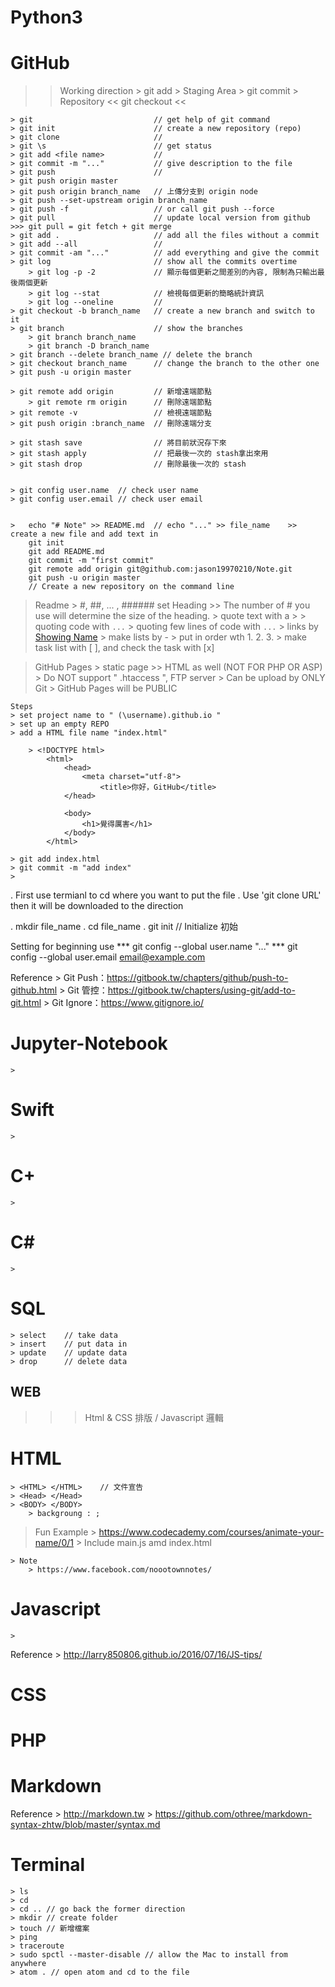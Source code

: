 # Python3

# GitHub

>> Working direction   > git add >   Staging Area   > git commit >   Repository
								<<  git checkout  <<  


	> git 							// get help of git command
	> git init						// create a new repository (repo)
	> git clone						//
	> git \s 						// get status
	> git add <file name>			//
	> git commit -m "..."			// give description to the file
	> git push						// 
	> git push origin master
	> git push origin branch_name 	// 上傳分支到 origin node
	> git push --set-upstream origin branch_name
	> git push -f 					// or call git push --force
	> git pull						// update local version from github     >>> git pull = git fetch + git merge
	> git add .						// add all the files without a commit
	> git add --all 				//
	> git commit -am "..." 			// add everything and give the commit
	> git log 						// show all the commits overtime
		> git log -p -2 			// 顯示每個更新之間差別的內容, 限制為只輸出最後兩個更新
		> git log --stat 			// 檢視每個更新的簡略統計資訊
		> git log --oneline 		//
	> git checkout -b branch_name 	// create a new branch and switch to it
	> git branch 					// show the branches
		> git branch branch_name
		> git branch -D branch_name
	> git branch --delete branch_name // delete the branch
	> git checkout branch_name 		// change the branch to the other one
	> git push -u origin master
	
	> git remote add origin			// 新增遠端節點
		> git remote rm origin		// 刪除遠端節點
	> git remote -v 				// 檢視遠端節點
	> git push origin :branch_name 	// 刪除遠端分支

	> git stash save 				// 將目前狀況存下來
	> git stash apply				// 把最後一次的 stash拿出來用
	> git stash drop 				// 刪除最後一次的 stash


	> git config user.name 	// check user name
	> git config user.email // check user email


	> 	echo "# Note" >> README.md 	// echo "..." >> file_name    >> create a new file and add text in
		git init
		git add README.md
		git commit -m "first commit"
		git remote add origin git@github.com:jason19970210/Note.git
		git push -u origin master
		// Create a new repository on the command line


  > Readme
  	> #, ##, ... , ###### set Heading  >> The number of # you use will determine the size of the heading.
  	> quote text with a >
  	> quoting code with `...`
  		> quoting few lines of code with ```...```
  	> links by [Showing Name](URL)
  	> make lists by -
  		> put in order wth 1. 2. 3.
  	> make task list with [ ], and check the task with [x]

  > GitHub Pages
  	> static page >> HTML as well (NOT FOR PHP OR ASP)
  	> Do NOT support " .htaccess ", FTP server
  	> Can be upload by ONLY Git
  	> GitHub Pages will be PUBLIC

  	Steps
  	> set project name to " (\username).github.io "
  	> set up an empty REPO
  	> add a HTML file name "index.html"

  		> <!DOCTYPE html>
			<html>
  				<head>
    				<meta charset="utf-8">
    					<title>你好，GitHub</title>
  				</head>

  				<body>
    				<h1>覺得厲害</h1>
  				</body>
			</html>

	> git add index.html
	> git commit -m "add index"
	> 

  . First use termianl to cd where you want to put the file
  . Use 'git clone URL' then it will be downloaded to the direction

  . mkdir file_name
  . cd file_name
  . git init			// Initialize 初始

  Setting for beginning use
  *** git config --global user.name "..."
  *** git config --global user.email email@example.com


  Reference
  	> Git Push：https://gitbook.tw/chapters/github/push-to-github.html
  	> Git 管控：https://gitbook.tw/chapters/using-git/add-to-git.html
  	> Git Ignore：https://www.gitignore.io/


# Jupyter-Notebook
	>

# Swift
	>

# C+
	> 

# C#
	>

# SQL
	> select 	// take data
	> insert	// put data in
	> update	// update data
	> drop		// delete data

## WEB
>>> Html & CSS 排版 / Javascript 邏輯

# HTML
	> <HTML> </HTML>	// 文件宣告
	> <Head> </Head>
	> <BODY> </BODY>
		> backgroung : ;


> Fun Example
	> https://www.codecademy.com/courses/animate-your-name/0/1
		> Include main.js amd index.html

	> Note
		> https://www.facebook.com/noootownnotes/

# Javascript
	> 
	
  Reference
	> http://larry850806.github.io/2016/07/16/JS-tips/

# CSS

# PHP

# Markdown
  Reference
	> http://markdown.tw
		> https://github.com/othree/markdown-syntax-zhtw/blob/master/syntax.md


# Terminal
	> ls
	> cd
	> cd .. // go back the former direction
	> mkdir // create folder
	> touch // 新增檔案
	> ping
	> traceroute
	> sudo spctl --master-disable // allow the Mac to install from anywhere
	> atom . // open atom and cd to the file
